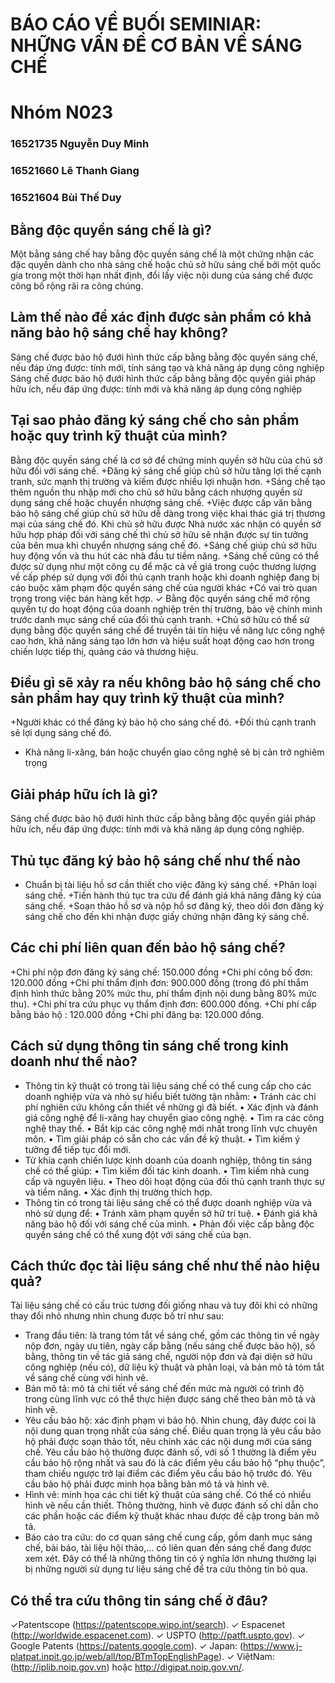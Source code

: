 # BÁO CÁO VỀ BUỐI SEMINIAR: NHỮNG VẤN ĐỀ CƠ BẢN VỀ SÁNG CHẾ
# Nhóm N023
### 16521735	Nguyễn Duy Minh
### 16521660	Lê Thanh Giang
### 16521604	Bùi Thế Duy


## Bằng độc quyền sáng chế là gì?
Một bằng sáng chế hay bằng độc quyền sáng chế là một chứng nhận các đặc
quyền dành cho nhà sáng chế hoặc chủ sở hữu sáng chế bởi một quốc gia trong
một thời hạn nhất định, đổi lấy việc nội dung của sáng chế được công bố rộng rãi
ra công chúng.

## Làm thế nào để xác định được sản phẩm có khả năng bảo hộ sáng chế hay không?
Sáng chế được bảo hộ đưới hình thức cấp bằng bằng độc quyền sáng chế,
nếu đáp ứng được: tính mới, tính sáng tạo và khả năng áp dụng công nghiệp
Sáng chế được bảo hộ đưới hình thức cấp bằng bằng độc quyền giải pháp
hữu ích, nếu đáp ứng được: tính mới và khả năng áp dụng công nghiệp

## Tại sao phảo đăng ký sáng chế cho sản phẩm hoặc quy trình kỹ thuật của mình?
Bằng độc quyền sáng chế là cơ sở để chứng minh quyền sở hữu của chủ sở
hữu đối với sáng chế.
+Đăng ký sáng chế giúp chủ sở hữu tăng lợi thế cạnh tranh, sức mạnh thị
trường và kiếm được nhiều lợi nhuận hơn.
+Sáng chế tạo thêm nguồn thu nhập mới cho chủ sở hữu bằng cách nhượng
quyền sử dụng sáng chế hoặc chuyển nhượng sáng chế.
+Việc được cấp văn bằng bảo hộ sáng chế giúp chủ sở hữu dễ dàng trong việc
khai thác giá trị thương mại của sáng chế đó. Khi chủ sở hữu được Nhà nước 
xác nhận có quyền sở hữu hợp pháp đối với sáng chế thì chủ sở hữu sẽ nhận
được sự tin tưởng của bên mua khi chuyển nhượng sáng chế đó.
+Sáng chế giúp chủ sở hữu huy động vốn và thu hút các nhà đầu tư tiềm năng.
+Sáng chế cũng có thể được sử dụng như một công cụ để mặc cả về giá trong
cuộc thương lượng về cấp phép sử dụng với đối thủ cạnh tranh hoặc khi
doanh nghiệp đang bị cáo buộc xâm phạm độc quyền sáng chế của người
khác
+Có vai trò quan trọng trong việc bán hàng kết hợp.
✓ Bằng độc quyền sáng chế mở rộng quyền tự do hoạt động của doanh nghiệp
trên thị trường, bảo vệ chính mình trước danh mục sáng chế của đối thủ cạnh
tranh.
+Chủ sở hữu có thể sử dụng bằng độc quyền sáng chế để truyền tải tín hiệu về
năng lực công nghệ cao hơn, khả năng sáng tạo lớn hơn và hiệu suất hoạt
động cao hơn trong chiến lược tiếp thị, quảng cáo và thương hiệu.

## Điều gì sẽ xảy ra nếu không bảo hộ sáng chế cho sản phẩm hay quy trình kỹ thuật của mình?
+Người khác có thể đăng ký bảo hộ cho sáng chế đó.
+Đối thủ cạnh tranh sẽ lợi dụng sáng chế đó.
+ Khả năng li-xăng, bán hoặc chuyển giao công nghệ sẽ bị cản trở nghiêm
trọng

## Giải pháp hữu ích là gì?
Sáng chế được bảo hộ đưới hình thức cấp bằng bằng độc quyền giải pháp
hữu ích, nếu đáp ứng được: tính mới và khả năng áp dụng công nghiệp.

## Thủ tục đăng ký bảo hộ sáng chế như thế nào
+ Chuẩn bị tài liệu hồ sơ cần thiết cho việc đăng ký sáng chế.
+Phân loại sáng chế.
+Tiến hành thủ tục tra cứu để đánh giá khả năng đăng ký của sáng
chế.
+Soạn thảo hồ sơ và nộp hồ sơ đăng ký, theo dõi đơn đăng ký sáng
chế cho đến khi nhận được giấy chứng nhận đăng ký sáng chế.

## Các chi phí liên quan đến bảo hộ sáng chế?
+Chi phí nộp đơn đăng ký sáng chế: 150.000 đồng
+Chi phí công bố đơn: 120.000 đồng
+Chi phí thẩm định đơn: 900.000 đồng (trong đó phí thẩm định hình thức
bằng 20% mức thu, phí thẩm định nội dung bằng 80% mức thu).
+Chi phí tra cứu phục vụ thẩm định đơn: 600.000 đồng.
+Chi phí cấp bằng bảo hộ : 120.000 đồng
+Chi phí đăng bạ: 120.000 đồng.

## Cách sử dụng thông tin sáng chế trong kinh doanh như thế nào?
+ Thông tin kỹ thuật có trong tài liệu sáng chế có thể cung cấp cho các doanh
nghiệp vừa và nhỏ sự hiểu biết tường tận nhằm:
• Tránh các chi phí nghiên cứu không cần thiết về những gì đã biết.
• Xác định và đánh giá công nghệ để li-xăng hay chuyển giao công nghệ.
• Tìm ra các công nghệ thay thế.
• Bắt kịp các công nghệ mới nhất trong lĩnh vực chuyên môn.
• Tìm giải pháp có sẵn cho các vấn đề kỹ thuật.
• Tìm kiếm ý tưởng để tiếp tục đổi mới.
+ Từ khía cạnh chiến lược kinh doanh của doanh nghiệp, thông tin sáng chế có thể
giúp:
• Tìm kiếm đối tác kinh doanh.
• Tìm kiếm nhà cung cấp và nguyên liệu.
• Theo dõi hoạt động của đối thủ cạnh tranh thực sự và tiềm năng.
• Xác định thị trường thích hợp.
+ Thông tin có trong tài liệu sáng chế có thể được doanh nghiệp vừa và nhỏ
sử dụng để:
• Tránh xâm phạm quyền sở hữ trí tuệ.
• Đánh giá khả năng bảo hộ đối với sáng chế của mình.
• Phản đối việc cấp bằng độc quyền sáng chế có thể xung đột với sáng chế
của bạn.

## Cách thức đọc tài liệu sáng chế như thế nào hiệu quả?
Tài liệu sáng chế có cấu trúc tương đối giống nhau và tuy đôi khi có những thay
đổi nhỏ nhưng nhìn chung được bố trí như sau:
+ Trang đầu tiên: là trang tóm tắt về sáng chế, gồm các thông tin về ngày nộp đơn,
ngày ưu tiên, ngày cấp bằng (nếu sáng chế được bảo hộ), số bằng, thông tin về tác
giả sáng chế, người nộp đơn và đại diện sở hữu công nghiệp (nếu có), dữ liệu kỹ
thuật và phân loại, và bản mô tả tóm tắt về sáng chế cùng với hình vẽ.
+ Bản mô tả: mô tả chi tiết về sáng chế đến mức mà người có trình độ trong cùng
lĩnh vực có thể thực hiện được sáng chế theo bản mô tả và hình vẽ.
+ Yêu cầu bảo hộ: xác định phạm vi bảo hộ. Nhìn chung, đây được coi là nội dung
quan trọng nhất của sáng chế. Điều quan trọng là yêu cầu bảo hộ phải được soạn
thảo tốt, nêu chính xác các nội dung mới của sáng chế. Yêu cầu bảo hộ thường
được đánh số, với số 1 thường là điểm yêu cầu bảo hộ rộng nhất và sau đó là các
điểm yêu cầu bảo hộ “phụ thuộc”, tham chiếu ngược trở lại điểm các điểm yêu cầu
bảo hộ trước đó. Yêu cầu bảo hộ phải được minh họa bằng bản mô tả và hình vẽ.
+ Hình vẽ: minh họa các chi tiết kỹ thuật của sáng chế. Có thể có nhiều hình vẽ
nếu cần thiết. Thông thường, hình vẽ được đánh số chỉ dẫn cho các phần hoặc các
điểm kỹ thuật khác nhau được đề cập trong bản mô tả.
+ Báo cáo tra cứu: do cơ quan sáng chế cung cấp, gồm danh mục sáng chế, bài
báo, tài liệu hội thảo,… có liên quan đến sáng chế đang được xem xét. Đây có thể
là những thông tin có ý nghĩa lớn nhưng thường lại bị những người sử dụng tư liệu
sáng chế để tra cứu thông tin bỏ qua.

## Có thể tra cứu thông tin sáng chế ở đâu?
✓Patentscope (https://patentscope.wipo.int/search).
✓ Espacenet (http://worldwide.espacenet.com).
✓ USPTO (http://patft.uspto.gov).
✓ Google Patents (https://patents.google.com).
✓ Japan: (https://www.j-platpat.inpit.go.jp/web/all/top/BTmTopEnglishPage).
✓ ViệtNam:(http://iplib.noip.gov.vn) hoặc http://digipat.noip.gov.vn/.
